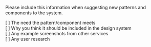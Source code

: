 Please include this information when suggesting new patterns and components to the system.
 
[ ] The need the pattern/component meets   
[ ] Why you think it should be included in the design system  
[ ] Any example screenshots from other services  
[ ] Any user research  
